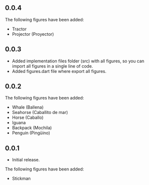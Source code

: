 ## 0.0.4

The following figures have been added:

* Tractor
* Projector (Proyector)

## 0.0.3

* Added implementation files folder (src) with all figures, so you can import all figures in a single line of code.
* Added figures.dart file where export all figures.

## 0.0.2

The following figures have been added:

* Whale (Ballena)
* Seahorse (Caballito de mar)
* Horse (Caballo)
* Iguana
* Backpack (Mochila)
* Penguin (Pingüino)

## 0.0.1

* Initial release.

The following figures have been added:

* Stickman